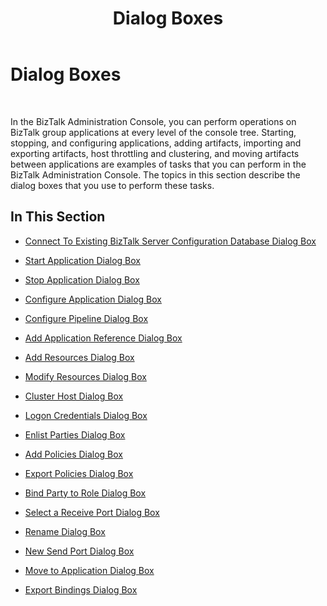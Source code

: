 ﻿---
title: Dialog Boxes
TOCTitle: Dialog Boxes
ms:assetid: c7c286ef-8a40-44b5-95d1-9ff0189ddfae
ms:mtpsurl: https://msdn.microsoft.com/en-us/library/Aa547947(v=BTS.80)
ms:contentKeyID: 51531232
ms.date: 08/30/2017
mtps_version: v=BTS.80
f1_keywords:
- bts10.admin.dialogs.intro
---

# Dialog Boxes

 

In the BizTalk Administration Console, you can perform operations on BizTalk group applications at every level of the console tree. Starting, stopping, and configuring applications, adding artifacts, importing and exporting artifacts, host throttling and clustering, and moving artifacts between applications are examples of tasks that you can perform in the BizTalk Administration Console. The topics in this section describe the dialog boxes that you use to perform these tasks.

## In This Section

  - [Connect To Existing BizTalk Server Configuration Database Dialog Box](connect-to-existing-biztalk-server-configuration-database-dialog-box.md)

  - [Start Application Dialog Box](start-application-dialog-box.md)

  - [Stop Application Dialog Box](stop-application-dialog-box.md)

  - [Configure Application Dialog Box](configure-application-dialog-box.md)

  - [Configure Pipeline Dialog Box](configure-pipeline-dialog-box.md)

  - [Add Application Reference Dialog Box](add-application-reference-dialog-box.md)

  - [Add Resources Dialog Box](add-resources-dialog-box.md)

  - [Modify Resources Dialog Box](modify-resources-dialog-box.md)

  - [Cluster Host Dialog Box](cluster-host-dialog-box.md)

  - [Logon Credentials Dialog Box](logon-credentials-dialog-box.md)

  - [Enlist Parties Dialog Box](enlist-parties-dialog-box.md)

  - [Add Policies Dialog Box](add-policies-dialog-box.md)

  - [Export Policies Dialog Box](export-policies-dialog-box.md)

  - [Bind Party to Role Dialog Box](bind-party-to-role-dialog-box.md)

  - [Select a Receive Port Dialog Box](select-a-receive-port-dialog-box.md)

  - [Rename Dialog Box](rename-dialog-box.md)

  - [New Send Port Dialog Box](new-send-port-dialog-box.md)

  - [Move to Application Dialog Box](move-to-application-dialog-box.md)

  - [Export Bindings Dialog Box](export-bindings-dialog-box.md)

